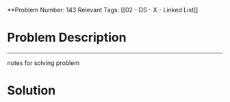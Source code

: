 
**Problem Number: 143
Relevant Tags: [[02 - DS - X - Linked List]]
<h1> Problem Description </h1>


-----
notes for solving problem 

<h1> Solution </h1>
